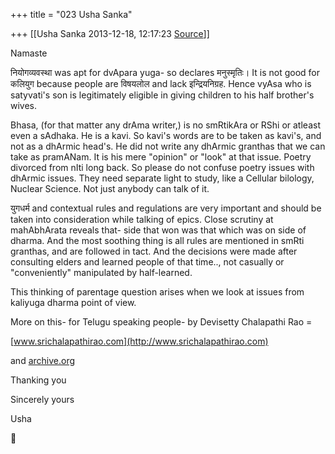 +++
title = "023 Usha Sanka"

+++
[[Usha Sanka	2013-12-18, 12:17:23 [Source](https://groups.google.com/g/samskrita/c/Hd_Xp7QZ3ZM)]]



Namaste

नियोगव्यवस्था was apt for dvApara yuga- so declares मनुस्मृतिः। It is not good for कलियुग because people are विषयलोल and lack इन्द्रियनिग्रह. Hence vyAsa who is satyvati's son is legitimately eligible in giving children to his half brother's wives.

  

Bhasa, (for that matter any drAma writer,) is no smRtikAra or RShi or atleast even a sAdhaka. He is a kavi. So kavi's words are to be taken as kavi's, and not as a dhArmic head's. He did not write any dhArmic granthas that we can take as pramANam. It is his mere "opinion" or "look" at that issue. Poetry divorced from nIti long back. So please do not confuse poetry issues with dhArmic issues. They need separate light to study, like a Cellular bilology, Nuclear Science. Not just anybody can talk of it.  

  

युगधर्म and contextual rules and regulations are very important and should be taken into consideration while talking of epics. Close scrutiny at mahAbhArata reveals that- side that won was that which was on side of dharma. And the most soothing thing is all rules are mentioned in smRti granthas, and are followed in tact. And the decisions were made after consulting elders and learned people of that time.., not casually or "conveniently" manipulated by half-learned.

This thinking of parentage question arises when we look at issues from kaliyuga dharma point of view.

More on this- for Telugu speaking people- by Devisetty Chalapathi Rao =

[www.srichalapathirao.com](http://www.srichalapathirao.com)

and [archive.org](http://archive.org)  

Thanking you

Sincerely yours

Usha



